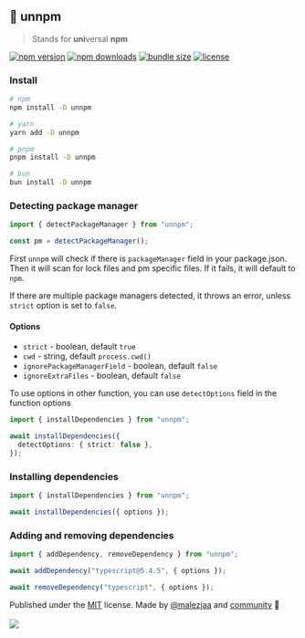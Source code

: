 ## 🧩 unnpm

> Stands for **uni**versal **npm**

[![npm version](https://img.shields.io/npm/v/unnpm?color=yellow)](https://npmjs.com/package/unnpm)
[![npm downloads](https://img.shields.io/npm/dm/unnpm?color=yellow)](https://npmjs.com/package/unnpm)
[![bundle size](https://img.shields.io/bundlephobia/minzip/unnpm?color=yellow)](https://bundlephobia.com/package/unnpm)
[![license](https://img.shields.io/github/license/briojs/unnpm?color=yellow)](https://github.com/briojs/unnpm/blob/main/LICENSE)

### Install

```sh
# npm
npm install -D unnpm

# yarn
yarn add -D unnpm

# pnpm
pnpm install -D unnpm

# bun
bun install -D unnpm
```

### Detecting package manager

```ts
import { detectPackageManager } from "unnpm";

const pm = detectPackageManager();
```

First `unnpm` will check if there is `packageManager` field in your package.json. Then it will scan for lock files and
pm specific files. If it fails, it will default to `npm`.

If there are multiple package managers detected, it throws an error, unless `strict` option is set to `false`.

#### Options

- `strict` - boolean, default `true`
- `cwd` - string, default `process.cwd()`
- `ignorePackageManagerField` - boolean, default `false`
- `ignoreExtraFiles` - boolean, default `false`

To use options in other function, you can use `detectOptions` field in the function options

```ts
import { installDependencies } from "unnpm";

await installDependencies({
  detectOptions: { strict: false },
});
```

### Installing dependencies

```ts
import { installDependencies } from "unnpm";

await installDependencies({ options });
```

### Adding and removing dependencies

```ts
import { addDependency, removeDependency } from "unnpm";

await addDependency("typescript@5.4.5", { options });

await removeDependency("typescript", { options });
```

Published under the [MIT](https://github.com/briojs/unnpm/blob/main/LICENSE) license.
Made by [@malezjaa](https://github.com/briojs)
and [community](https://github.com/briojs/unnpm/graphs/contributors) 💛
<br><br>
<a href="https://github.com/briojs/unnpm/graphs/contributors">
<img src="https://contrib.rocks/image?repo=briojs/unnpm" />
</a>
